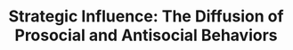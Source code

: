 ---
layout: page
title: "Strategic Influence: The Diffusion of Prosocial and Antisocial Behaviors"
description: "How does influence shape the diffusion of good and bad behaviors? With <a href='https://sites.google.com/site/arthurcampbellecon/'>Arthur Campbell</a> and <a href='https://sites.google.com/site/yvesbzenou/'>Yves Zenou</a><br><br> <i> Rejected and Resubmitted at Econometrica.</i>"
img: assets/img/sd-graph.png
importance: 2
category: "research (working papers)"
redirect_to: /assets/pdf/Strategic_Influence_July_2025.pdf
---